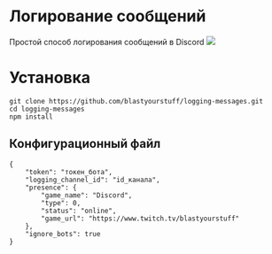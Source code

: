 # Логирование сообщений
Простой способ логирования сообщений в Discord
[<img src="https://discordapp.com/api/guilds/338202622731485185/widget.png?style=shield">](https://discord.gg/bNsgNjC)

# Установка

```
git clone https://github.com/blastyourstuff/logging-messages.git
cd logging-messages
npm install
```

## Конфигурационный файл

```
{
    "token": "токен_бота",
    "logging_channel_id": "id_канала",
    "presence": {
        "game_name": "Discord",
        "type": 0,
        "status": "online",
        "game_url": "https://www.twitch.tv/blastyourstuff"
    },
    "ignore_bots": true
}
```